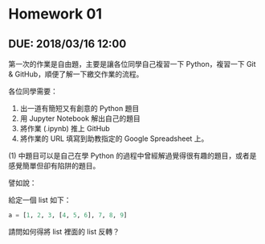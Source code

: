 # Homework 01

## DUE: 2018/03/16 12:00

第一次的作業是自由題，主要是讓各位同學自己複習一下 Python，複習一下 Git & GitHub，順便了解一下繳交作業的流程。

各位同學需要：

1. 出一道有簡短又有創意的 Python 題目
2. 用 Jupyter Notebook 解出自己的題目
3. 將作業 (.ipynb) 推上 GitHub
4. 將作業的 URL 填寫到助教指定的 Google Spreadsheet 上。

(1) 中題目可以是自己在學 Python 的過程中曾經解過覺得很有趣的題目，或者是感覺簡單但卻有陷阱的題目。

譬如說：

給定一個 list 如下：

```python
a = [1, 2, 3, [4, 5, 6], 7, 8, 9]
```

請問如何得將 list 裡面的 list 反轉？

